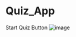 # Quiz_App

Start Quiz Button
![image](https://github.com/MokatilDev/Quiz-app/assets/115933192/4250cb11-c0fc-457c-a209-0a25d50c42a2)


